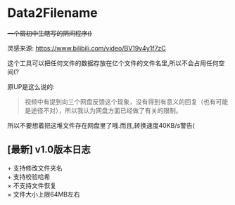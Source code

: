 # Data2Filename

~~一个屑初中生瞎写的阴间程序()~~

灵感来源: https://www.bilibili.com/video/BV19v4y1f7zC

这个工具可以把任何文件的数据存放在亿个文件的文件名里,所以不会占用任何空间(?

原UP是这么说的:  

> 视频中有提到向三个网盘反馈这个现象，没有得到有意义的回复（也有可能是途径不对），所以我认为网盘方面已经做了有关的限制。

所以不要想着把这堆文件存在网盘里了哦.而且,转换速度40KB/s警告(

## [最新] v1.0版本日志

\+ 支持修改文件夹名  
\+ 支持校验哈希  
× 不支持文件恢复  
× 文件大小上限64MB左右  